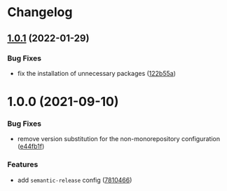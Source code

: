 # Changelog

## [1.0.1](https://github.com/cogni8r/semantic-release-config-cog/compare/v1.0.0...v1.0.1) (2022-01-29)


### Bug Fixes

* fix the installation of unnecessary packages ([122b55a](https://github.com/cogni8r/semantic-release-config-cog/commit/122b55afe8aa44fbfdb6463773bf5af898c4d694))

# 1.0.0 (2021-09-10)


### Bug Fixes

* remove version substitution for the non-monorepository configuration ([e44fb1f](https://github.com/cogni8r/semantic-release-config-cog/commit/e44fb1f4153a66e785ff6da32ea416181662c07e))


### Features

* add `semantic-release` config ([7810466](https://github.com/cogni8r/semantic-release-config-cog/commit/781046616aa435f7c20871731a8f288a620d7948))
